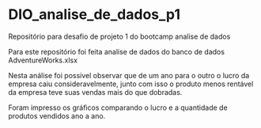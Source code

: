 # DIO_analise_de_dados_p1
Repositório para desafio de projeto 1 do bootcamp analise de dados

Para este repositório foi feita analise de dados do banco de dados AdventureWorks.xlsx

Nesta análise foi possivel observar que de um ano para o outro o lucro da empresa caiu consideravelmente, junto com isso o produto menos rentável da empresa teve suas vendas mais do que dobradas.

Foram impresso os gráficos comparando o lucro e a quantidade de produtos vendidos ano a ano.

